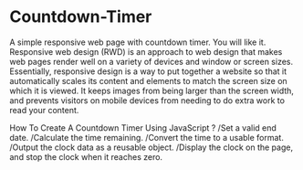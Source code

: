 # Countdown-Timer
A simple responsive web page with countdown timer. You will like it.
Responsive web design (RWD) is an approach to web design that makes web pages render well on a variety of devices and window or screen sizes. Essentially, responsive design is a way to put together a website so that it automatically scales its content and elements to match the screen size on which it is viewed. It keeps images from being larger than the screen width, and prevents visitors on mobile devices from needing to do extra work to read your content.

How To Create A Countdown Timer Using JavaScript ?
/Set a valid end date.
/Calculate the time remaining.
/Convert the time to a usable format.
/Output the clock data as a reusable object.
/Display the clock on the page, and stop the clock when it reaches zero.
